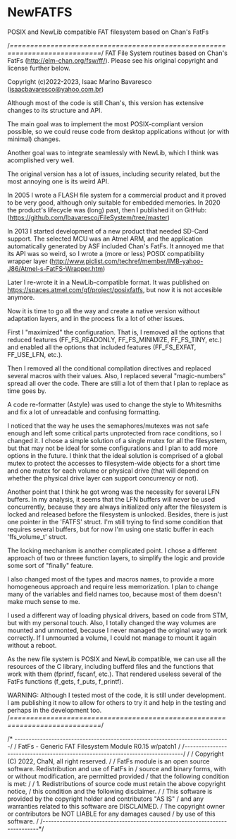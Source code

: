 # NewFATFS
POSIX and NewLib compatible FAT filesystem based on Chan's FatFs

/*============================================================================*/
FAT File System routines based on Chan's FatFs (<http://elm-chan.org/fsw/ff/>).
Please see his original copyright and license further below.

Copyright (c)2022-2023, Isaac Marino Bavaresco (isaacbavaresco@yahoo.com.br)

Although most of the code is still Chan's, this version has extensive changes
to its structure and API.

The main goal was to implement the most POSIX-compliant version possible, so
we could reuse code from desktop applications without (or with minimal) changes.

Another goal was to integrate seamlessly with NewLib, which I think was
acomplished very well.

The original version has a lot of issues, including security related, but the
most annoying one is its weird API.

In 2005 I wrote a FLASH file system for a commercial product and it proved to
be very good, although only suitable for embedded memories. In 2020 the product's
lifecycle was (long) past, then I published it on GitHub:
(<https://github.com/Ibavaresco/FileSystem/tree/master>)

In 2013 I started development of a new product that needed SD-Card support. The
selected MCU was an Atmel ARM, and the application automatically generated by
ASF included Chan's FatFs. It annoyed me that its API was so weird, so I wrote
a (more or less) POSIX compatibility wrapper layer
(<http://www.piclist.com/techref/member/IMB-yahoo-J86/Atmel-s-FatFS-Wrapper.htm>)

Later I re-wrote it in a NewLib-compatible format. It was published on
<https://spaces.atmel.com/gf/project/posixfatfs>, but now it is not accesible
anymore.

Now it is time to go all the way and create a native version without adaptation
layers, and in the process fix a lot of other issues.

First I "maximized" the configuration. That is, I removed all the options that
reduced features (FF_FS_READONLY, FF_FS_MINIMIZE, FF_FS_TINY, etc.) and enabled
all the options that included features (FF_FS_EXFAT, FF_USE_LFN, etc.).

Then I removed all the conditional compilation directives and replaced several
macros with their values. Also, I replaced several "magic-numbers" spread all
over the code. There are still a lot of them that I plan to replace as time goes
by.

A code re-formatter (Astyle) was used to change the style to Whitesmiths and fix
a lot of unreadable and confusing formatting.

I noticed that the way he uses the semaphores/mutexes was not safe enough and
left some critical parts unprotected from race conditions, so I changed it.
I chose a simple solution of a single mutex for all the filesystem, but that may
not be ideal for some configurations and I plan to add more options in the future.
I think that the ideal solution is comprised of a global mutex to protect the
accesses to filesystem-wide objects for a short time and one mutex for each volume
or physical drive (that will depend on whether the physical drive layer can
support concurrency or not).

Another point that I think he got wrong was the necessity for several LFN buffers.
In my analysis, it seems that the LFN buffers will never be used concurrently,
because they are always initialized only after the filesystem is locked and
released before the filesystem is unlocked. Besides, there is just one pointer in
the 'FATFS' struct. I'm still trying to find some condition that requires several
buffers, but for now I'm using one static buffer in each 'ffs_volume_t' struct.

The locking mechanism is another complicated point. I chose a different approach
of two or threee function layers, to simplify the logic and provide some sort of
"finally" feature.

I also changed most of the types and macros names, to provide a more homogeneous
approach and require less memorization. I plan to change many of the variables and
field names too, because most of them doesn't make much sense to me.

I used a different way of loading physical drivers, based on code from STM, but
with my personal touch. Also, I totally changed the way volumes are mounted and
unmonted, because I never managed the original way to work correctly. If I unmounted
a volume, I could not manage to mount it again without a reboot.

As the new file system is POSIX and NewLib compatible, we can use all the resources
of the C library, including bufferd files and the functions that work with them
(fprintf, fscanf, etc.). That rendered useless several of the FatFs functions
(f_gets, f_puts, f_printf).


WARNING: Although I tested most of the code, it is still under development. I am
publishing it now to allow for others to try it and help in the testing and
perhaps in the development too.
/*============================================================================*/

/*  ----------------------------------------------------------------------------/
    /  FatFs - Generic FAT Filesystem Module  R0.15 w/patch1                      /
    /-----------------------------------------------------------------------------/
    /
    / Copyright (C) 2022, ChaN, all right reserved.
    /
    / FatFs module is an open source software. Redistribution and use of FatFs in
    / source and binary forms, with or without modification, are permitted provided
    / that the following condition is met:
    /
    / 1. Redistributions of source code must retain the above copyright notice,
    /    this condition and the following disclaimer.
    /
    / This software is provided by the copyright holder and contributors "AS IS"
    / and any warranties related to this software are DISCLAIMED.
    / The copyright owner or contributors be NOT LIABLE for any damages caused
    / by use of this software.
    /
    /----------------------------------------------------------------------------*/

